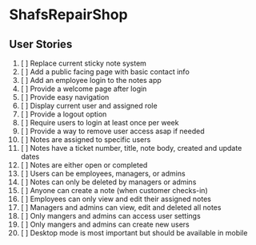 # ShafsRepairShop

## User Stories

1. [ ] Replace current sticky note system 
2. [ ] Add a public facing page with basic contact info
3. [ ] Add an employee login to the notes app 
4. [ ] Provide a welcome page after login 
5. [ ] Provide easy navigation 
6. [ ] Display current user and assigned role 
7. [ ] Provide a logout option 
8. [ ] Require users to login at least once per week 
9. [ ] Provide a way to remove user access asap if needed 
10. [ ] Notes are assigned to specific users
11. [ ] Notes have a ticket number, title, note body, created and update dates
12. [ ] Notes are either open or completed 
13. [ ] Users can be employees, managers, or admins
14. [ ] Notes can only be deleted by managers or admins
15. [ ] Anyone can create a note (when customer checks-in)
16. [ ] Employees can only view and edit their assigned notes
17. [ ] Managers and admins can view, edit and deleted all notes
18. [ ] Only mangers and admins can access user settings
19. [ ] Only mangers and admins can create new users
20. [ ] Desktop mode is most important but should be available in mobile
